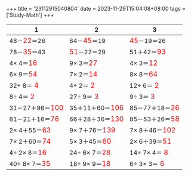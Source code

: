+++ 
title = '23112915040804' 
date = 2023-11-29T15:04:08+08:00 
tags = ['Study-Math'] 
+++ 

1 | 2 | 3 
-- | -- | -- 
48－<font color=red size=4>22</font>＝26 | 64－<font color=red size=4>45</font>＝19 | <font color=red size=4>45</font>－19＝26 
78－<font color=red size=4>35</font>＝43 | <font color=red size=4>51</font>－22＝29 | 51＋42＝<font color=red size=4>93</font> 
 4× 4＝<font color=red size=4>16</font> |  9× 3＝<font color=red size=4>27</font> |  4× 3＝<font color=red size=4>12</font> 
 6× 9＝<font color=red size=4>54</font> |  7× 2＝<font color=red size=4>14</font> |  8× 8＝<font color=red size=4>64</font> 
32÷ 8＝<font color=red size=4> 4</font> |  4÷ 2＝<font color=red size=4> 2</font> | 12÷ 6＝<font color=red size=4> 2</font> 
 8÷ 4＝<font color=red size=4> 2</font> | 27÷ 9＝<font color=red size=4> 3</font> |  9÷ 3＝<font color=red size=4> 3</font> 
31－27＋96＝<font color=red size=4>100</font> | 35＋11＋60＝<font color=red size=4>106</font> | 85－77＋18＝<font color=red size=4>26</font> 
81－21＋16＝<font color=red size=4>76</font> | 66＋28＋36＝<font color=red size=4>130</font> | 85－53＋26＝<font color=red size=4>58</font> 
 2× 4＋55＝<font color=red size=4>63</font> |  9× 7＋76＝<font color=red size=4>139</font> |  7× 8＋46＝<font color=red size=4>102</font> 
 7× 2＋60＝<font color=red size=4>74</font> |  5× 3＋45＝<font color=red size=4>60</font> |  2× 6＋39＝<font color=red size=4>51</font> 
 4÷ 2× 8＝<font color=red size=4>16</font> | 24÷ 6× 7＝<font color=red size=4>28</font> | 14÷ 7× 4＝<font color=red size=4> 8</font> 
40÷ 8× 7＝<font color=red size=4>35</font> | 18÷ 9× 9＝<font color=red size=4>18</font> |  6÷ 3× 3＝<font color=red size=4> 6</font> 

